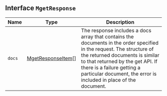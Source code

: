 ## Interface `MgetResponse`

| Name | Type | Description |
| - | - | - |
| `docs` | [MgetResponseItem](./MgetResponseItem.md)<TDocument>[] | The response includes a docs array that contains the documents in the order specified in the request. The structure of the returned documents is similar to that returned by the get API. If there is a failure getting a particular document, the error is included in place of the document. |
